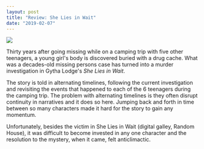 ```yaml
---
layout: post
title: "Review: She Lies in Wait"
date: "2019-02-07"
---
```


![](images/61U4cP-3onL._SY346_-132x200.jpg)

Thirty years after going missing while on a camping trip with five other teenagers, a young girl's body is discovered buried with a drug cache. What was a decades-old missing persons case has turned into a murder investigation in Gytha Lodge's _She Lies in Wait_.

The story is told in alternating timelines, following the current investigation and revisiting the events that happened to each of the 6 teenagers during the camping trip. The problem with alternating timelines is they often disrupt continuity in narratives and it does so here. Jumping back and forth in time between so many characters made it hard for the story to gain any momentum.

Unfortunately, besides the victim in She Lies in Wait (digital galley, Random House), it was difficult to become invested in any one character and the resolution to the mystery, when it came, felt anticlimactic.
